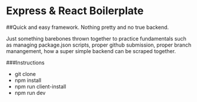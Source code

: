 # Express & React Boilerplate


##Quick and easy framework. Nothing pretty and no true backend.

Just something barebones thrown together to practice fundamentals such as managing package.json scripts, proper github submission,
proper branch manangement, how a super simple backend can be scraped together.

###Instructions
- git clone
- npm install
- npm run client-install
- npm run dev
